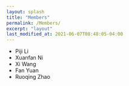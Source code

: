 ```yaml
---
layout: splash
title: "Members"
permalink: /Members/
excerpt: "layout"
last_modified_at: 2021-06-07T08:48:05-04:00
---
```


- Piji Li
- Xuanfan Ni
- Xi Wang
- Fan Yuan
- Ruoqing Zhao

